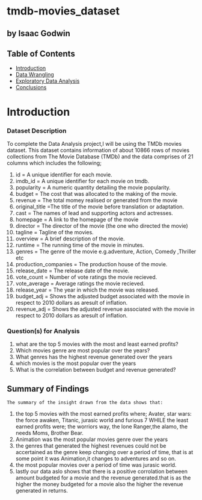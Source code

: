 # tmdb-movies_dataset
## by  Isaac Godwin


## Table of Contents
<ul>
<li><a href="#intro">Introduction</a></li>
<li><a href="#wrangling">Data Wrangling</a></li>
<li><a href="#eda">Exploratory Data Analysis</a></li>
<li><a href="#conclusions">Conclusions</a></li>
</ul>


<a id='intro'></a>
# Introduction

### Dataset Description 
To complete the Data Analysis project,I will be using the TMDb movies dataset.
This dataset contains information of about 10866 rows of movies collections from The Movie Database (TMDb) and the data comprises of 21 columns which includes the following;

1. id =         A unique identifier for each movie.
2. imdb_id =      A unique identifier for each movie on tmdb.
3. popularity =   A numeric quantity detailing the movie popularity.
4. budget   =     The cost that was allocated to the making of the movie.
5. revenue  =     The total momey realised or generated from the movie
6. original_title =The title of the movie before translation or adaptation.
7. cast         =  The names of lead and supporting actors and actresses.
8. homepage     =   A link to the homepage of the movie
9. director     =  The director of the movie (the one who directed the movie)
10. tagline      =  Tagline of the movies.
11. overview     =  A brief description of the movie.
12. runtime      =  The running time of the movie in minutes.
13. genres       =  The genre of the movie e.g.adventure, Action, Comedy ,Thriller etc
14. production_companies = The production house of the movie.
15. release_date =  The release date of the movie.
16. vote_count   =  Number of vote ratings the movie recieved.
17. vote_average  = Average ratings the movie recieved.
18. release_year =  The year in which the movie was released.
19. budget_adj =    Shows the adjusted budget associated with the movie in respect to 2010 dollars as aresult of inflation.
20. revenue_adj =   Shows the adjusted revenue associated with the movie in respect to 2010 dollars as aresult of inflation.



### Question(s) for Analysis

1. what are the top 5 movies with the most and least earned profits?
2. Which movies genre are most popular over the years?
2. What genres has the highest revenue generated over the years
4. which movies is the most popular over the years
5. What is the correlation between budget and revenue generated?

## Summary of Findings

    The summary of the insight drawn from the data shows that:
1. the top 5 movies with the most earned profits where; Avater, star wars: the force awaken, Titanic, jurasic world and furious 7 WHILE the least earned profits were; the worriors way, the lone Ranger,the alamo, the needs Moms, Brother Bear.
2.  Animation was the most popular movies genre over the years
3. the genres that generated the highest revenues could not be accertained as the genre keep changing over a period of time, that is at some point it was Animation,it changes to adventures and so on.
4. the most popular  movies over a period of time was jurasic world.
5. lastly our data aslo shows that there is a positive corrolation between amount budgeted for a movie and the revenue generated.that is as the higher the money budgeted for a movie also the higher the revenue generated in returns.
